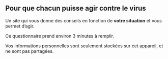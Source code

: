 ## Pour que chacun puisse agir contre le virus

<p class="larger">
Un site qui vous donne des conseils en fonction de <b>votre situation</b> et vous permet d’agir.
</p>

Ce questionnaire prend environ 3 minutes à remplir.

Vos informations personnelles sont seulement stockées sur cet appareil, et ne sont pas partagées.

